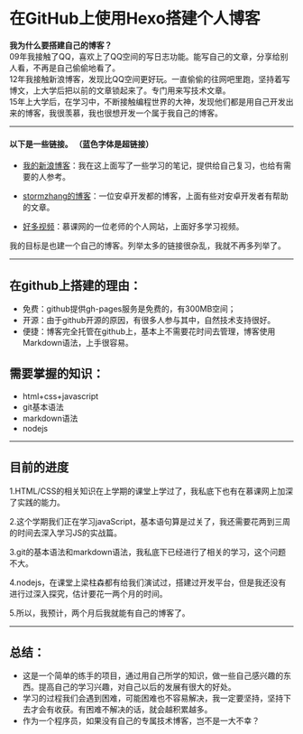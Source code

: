 # 在GitHub上使用Hexo搭建个人博客    
**我为什么要搭建自己的博客？**  
09年我接触了QQ，喜欢上了QQ空间的写日志功能。能写自己的文章，分享给别人看，不再是自己偷偷地看了。  
12年我接触新浪博客，发现比QQ空间更好玩。一直偷偷的往网吧里跑，坚持着写博文，上大学后把以前的文章锁起来了。专门用来写技术文章。    
15年上大学后，在学习中，不断接触编程世界的大神，发现他们都是用自己开发出来的博客，我很羡慕，我也很想开发一个属于我自己的博客。  

---
#### 以下是一些链接。  （蓝色字体是超链接）

- [我的新浪博客]：我在这上面写了一些学习的笔记，提供给自己复习，也给有需要的人参考。  

- [stormzhang的博客]：一位安卓开发都的博客，上面有些对安卓开发者有帮助的文章。  

- [好多视频]：慕课网的一位老师的个人网站，上面好多学习视频。

我的目标是也建一个自己的博客。列举太多的链接很杂乱，我就不再多列举了。

---

## 在github上搭建的理由：

- 免费：github提供gh-pages服务是免费的，有300MB空间；
- 开源：由于github开源的原因，有很多人参与其中，自然技术支持很好。
- 便捷：博客完全托管在github上，基本上不需要花时间去管理，博客使用Markdown语法，上手很容易。
 
## 需要掌握的知识：  
- html+css+javascript
- git基本语法
- markdown语法
- nodejs

---
## 目前的进度   
1.HTML/CSS的相关知识在上学期的课堂上学过了，我私底下也有在慕课网上加深了实践的能力。    

2.这个学期我们正在学习javaScript，基本语句算是过关了，我还需要花两到三周的时间去深入学习JS的实战篇。    

3.git的基本语法和markdown语法，我私底下已经进行了相关的学习，这个问题不大。    

4.nodejs，在课堂上梁柱森都有给我们演试过，搭建过开发平台，但是我还没有进行过深入探究，估计要花一两个月的时间。  

5.所以，我预计，两个月后我就能有自己的博客了。

--- 
## 总结： 
- 这是一个简单的练手的项目，通过用自己所学的知识，做一些自己感兴趣的东西。提高自己的学习兴趣，对自己以后的发展有很大的好处。  
- 学习的过程我们会遇到困难，可能困难也不容易解决，我一定要坚持，坚持下去才会有收获。有困难不解决的话，就会越积累越多。  
- 作为一个程序员，如果没有自己的专属技术博客，岂不是一大不幸？




[stormzhang的博客]: http://stormzhang.com/
[我的新浪博客]: http://blog.sina.com.cn/s/articlelist_2926004852_0_1.html
[好多视频]: http://haoduoshipin.com/